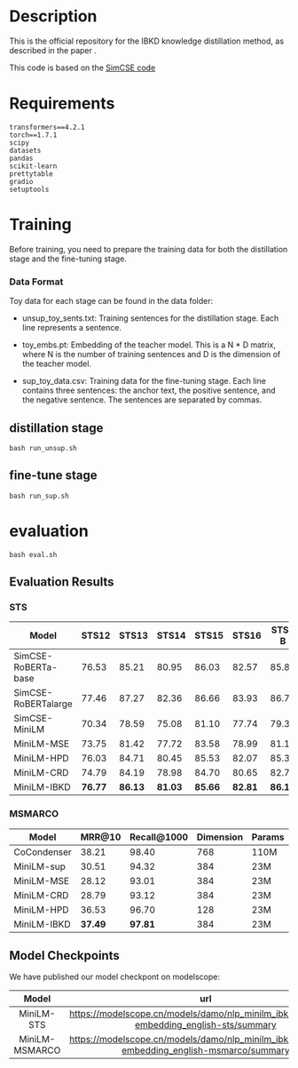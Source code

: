 # Description
This is the official repository for the IBKD knowledge distillation method, as described in the paper []().


This code is based on the [SimCSE code](https://github.com/princeton-nlp/SimCSE)

# Requirements
```
transformers==4.2.1
torch==1.7.1
scipy
datasets
pandas
scikit-learn
prettytable
gradio
setuptools
```
# Training

Before training, you need to prepare the training data for both the distillation stage and the fine-tuning stage. 

### Data Format

Toy data for each stage can be found in the data folder:

- unsup_toy_sents.txt: Training sentences for the distillation stage. Each line represents a sentence.

- toy_embs.pt: Embedding of the teacher model. This is a N * D matrix, where N is the number of training sentences and D is the dimension of the teacher model.

- sup_toy_data.csv: Training data for the fine-tuning stage. Each line contains three sentences: the anchor text, the positive sentence, and the negative sentence. The sentences are separated by commas.

## distillation stage
```
bash run_unsup.sh
```

## fine-tune stage
```
bash run_sup.sh
```
# evaluation
```
bash eval.sh
``` 

## Evaluation Results
### STS

| Model                    | STS12 | STS13 | STS14 | STS15 | STS16 | STS-B | SICK-R         | Avg   | Params | Dimension |
|---------------------------|-------|-------|-------|-------|-------|-------|---------------|-------|--------|-----------|
| SimCSE-RoBERTa-base   | 76.53 | 85.21 | 80.95 | 86.03 | 82.57 | 85.83 | 80.50          | 82.52 | 110M   | 768       |
| SimCSE-RoBERTalarge   | 77.46 | 87.27 | 82.36 | 86.66 | 83.93 | 86.70 | 81.95          | 83.76 | 330M   | 1024      |
| SimCSE-MiniLM            | 70.34 | 78.59 | 75.08 | 81.10 | 77.74 | 79.39 | 77.85          | 77.16 | 23M    | 384       |
| MiniLM-MSE               | 73.75 | 81.42 | 77.72 | 83.58 | 78.99 | 81.19 | 78.48          | 79.30 | 23M    | 384       |
| MiniLM-HPD               | 76.03 | 84.71 | 80.45 | 85.53 | 82.07 | 85.33 | 80.01          | 82.05 | 23M    | 128       |
| MiniLM-CRD               | 74.79 | 84.19 | 78.98 | 84.70 | 80.65 | 82.71 | 79.91          | 81.30 | 23M    | 384       |
| MiniLM-IBKD     | **76.77** | **86.13** | **81.03** | **85.66** | **82.81** | **86.14** | **81.25** | **82.69** | 23M    | 384       |

### MSMARCO


| Model               | MRR@10 | Recall@1000 | Dimension | Params |
|---------------------|--------|-------------|-----------|--------|
| CoCondenser | 38.21  | 98.40       | 768       | 110M   |
| MiniLM-sup          | 30.51  | 94.32       | 384       | 23M    |
| MiniLM-MSE          | 28.12  | 93.01       | 384       | 23M    |
| MiniLM-CRD          | 28.79  | 93.12       | 384       | 23M    |
| MiniLM-HPD    | 36.53  | 96.70       | 128       | 23M    |
| MiniLM-IBKD  | **37.49**  | **97.81**       | 384       | 23M    |

## Model Checkpoints
We have published our model checkpont on modelscope:

| Model | url |
|:------:|:------:|
| MiniLM-STS | https://modelscope.cn/models/damo/nlp_minilm_ibkd_sentence-embedding_english-sts/summary |
| MiniLM-MSMARCO | https://modelscope.cn/models/damo/nlp_minilm_ibkd_sentence-embedding_english-msmarco/summary |


